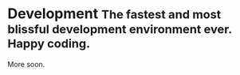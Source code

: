 # Development <small>The fastest and most blissful development environment ever. Happy coding.</small>

More soon.